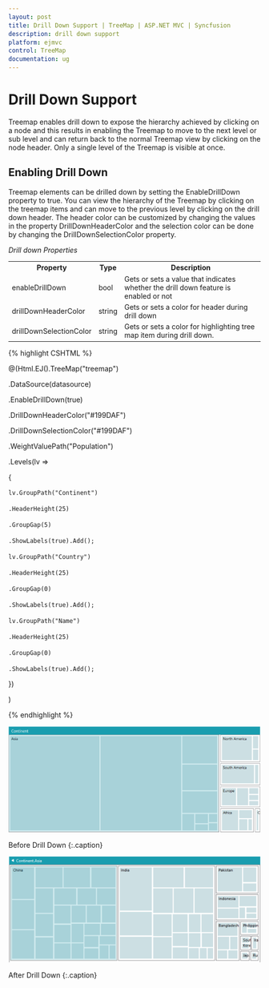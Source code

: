 ```yaml
---
layout: post
title: Drill Down Support | TreeMap | ASP.NET MVC | Syncfusion
description: drill down support
platform: ejmvc
control: TreeMap
documentation: ug
---
```


# Drill Down Support

Treemap enables drill down to expose the hierarchy achieved by clicking on a node and this results in enabling the Treemap to move to the next level or sub level and can return back to the normal Treemap view by clicking on the node header. Only a single level of the Treemap is visible at once.

## Enabling Drill Down

Treemap elements can be drilled down by setting the EnableDrillDown property to true. You can view the hierarchy of the Treemap by clicking on the treemap items and can move to the previous level by clicking on the drill down header. The header color can be customized by changing the values in the property DrillDownHeaderColor and the selection color can be done by changing the DrillDownSelectionColor property.

_Drill down Properties_

<table>
<tr>
<th>
Property</th><th>
Type</th><th>
Description</th></tr>
<tr>
<td>
enableDrillDown</td><td>
bool</td><td>
Gets or sets a value that indicates whether the drill down feature is enabled or not</td></tr>
<tr>
<td>
drillDownHeaderColor</td><td>
string</td><td>
Gets or sets a color for header during drill down</td></tr>
<tr>
<td>
drillDownSelectionColor</td><td>
string</td><td>
Gets or sets a color for highlighting tree map item during drill down.</td></tr>
</table>


{% highlight CSHTML %}


@(Html.EJ().TreeMap("treemap")

.DataSource(datasource)

.EnableDrillDown(true)   

.DrillDownHeaderColor("#199DAF")

.DrillDownSelectionColor("#199DAF")

.WeightValuePath("Population")

.Levels(lv =>

{

	lv.GroupPath("Continent")                                    

	.HeaderHeight(25)

	.GroupGap(5)

	.ShowLabels(true).Add();

	lv.GroupPath("Country")                                    

	.HeaderHeight(25)

	.GroupGap(0)

	.ShowLabels(true).Add();

	lv.GroupPath("Name")                                   

	.HeaderHeight(25)

	.GroupGap(0)

	.ShowLabels(true).Add();

})

)



{% endhighlight %}



![](Drill-Down-Support_images/Drill-Down-Support_img1.png)


Before Drill Down
{:.caption}

![](Drill-Down-Support_images/Drill-Down-Support_img2.png)


After Drill Down
{:.caption}
